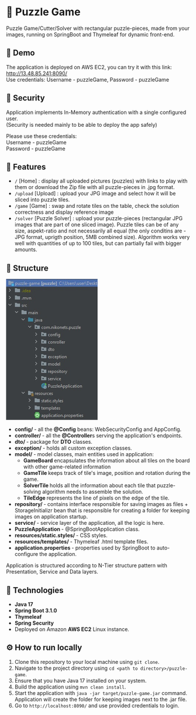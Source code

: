 
# 🧩 Puzzle Game

Puzzle Game/Cutter/Solver with rectangular puzzle-pieces, made from your images, running on SpringBoot and Thymeleaf for dynamic front-end.

## 🚀 Demo
The application is deployed on AWS EC2, you can try it with this link:  
http://13.48.85.241:8090/  
Use credentials: Username - puzzleGame, Password - puzzleGame

## 🔐 Security
Application implements In-Memory authentication with a single configured user.  
(Security is needed mainly to be able to deploy the app safely)

Please use these credentials:  
Username - puzzleGame  
Password - puzzleGame

## 🎯 Features
- `/`   [Home] : display all uploaded pictures (puzzles) with links to play with them or download the Zip file with all puzzle-pieces in .jpg format.
- `/upload`  [Upload] : upload your JPG image and select how it will be sliced into puzzle tiles.
- `/game` [Game] : swap and rotate tiles on the table, check the solution correctness and display reference image
- `/solver`  [Puzzle Solver] : upload your puzzle-pieces (rectangular JPG images that are part of one sliced image). Puzzle tiles can be of any size, aspekt-ratio and not necessarily all equal (the only conditins are - JPG format, uprigth position, 5MB combined size). Algorithm works very well with quantities of up to 100 tiles, but can partially fail with bigger amounts.

## 📖 Structure
![structure](https://raw.githubusercontent.com/outref/readme-recources/main/puzzle-game-structure2.jpg)
- <b> config/ </b> - all the <b>@Config</b> beans: WebSecurityConfig and AppConfig.
- <b> controller/ </b> - all the <b>@Controller</b>s serving the application's endpoints.
- <b> dto/ </b> - package for <b>DTO</b> classes.
- <b> exception/ </b> - holds all custom exception classes.
- <b> model/ </b> - model classes, main entities used in application:  
  - <b> GameBoard </b> encapsulates the information about all tiles on the board with other game-related information  
  - <b> GameTile </b> keeps track of tile's image, position and rotation during the game.  
  - <b> SolverTile </b> holds all the information about each tile that puzzle-solving algorithm needs to assemble the solution.
  - <b> TileEdge </b> represents the line of pixels on the edge of the tile.
- <b> repository/ </b> - contains interface responsible for saving images as files + StorageInitializr bean that is responsible for creating a folder for keeping images on application startup.
- <b> service/ </b> - service layer of the application, all the logic is here.
- <b> PuzzleApplication </b> - @SpringBootApplication class.
- <b> resources/static.styles/ </b> - CSS styles.
- <b> resources/templates/ </b> - Thymeleaf .html template files. 
- <b> application.properties </b> - properties used by SpringBoot to auto-configure the application.

Application is structured according to N-Tier structure pattern with Presentation, Service and Data layers.

## 🤖 Technologies
- <b>Java 17</b>
- <b>Spring Boot 3.1.0</b>
- <b> Thymeleaf </b>
- <b>Spring Security</b>
- Deployed on Amazon <b>AWS EC2</b> Linux instance.

## ⚙️ How to run locally
1.  Clone this repository to your local machine using `git clone`.
2.  Navigate to the project directory using `cd <path to directory>/puzzle-game`.
3.  Ensure that you have Java 17 installed on your system.
4. Build the application using `mvn clean install`.
5.  Start the application with `java -jar target/puzzle-game.jar` command. Application will create the folder for keeping images next to the .jar file.
6.  Go to `http://localhost:8090/` and use provided credentials to login.
